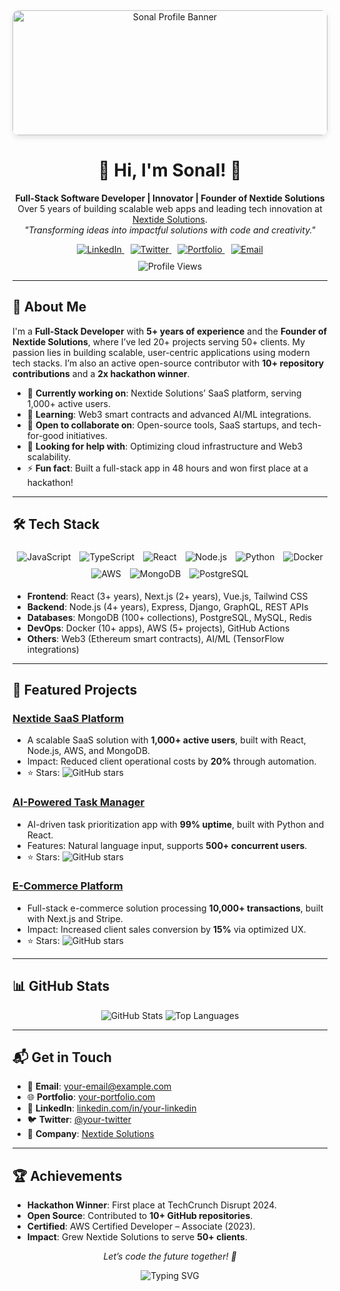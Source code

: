 <div align="center">
  <img src="https://drive.google.com/uc?export=download&id=1AvZVoXzTJmo_V_hH6JDI3yT6rBNqurkW" alt="Sonal Profile Banner" style="max-width: 100%; max-height: 200px; width: 100%; border-radius: 10px; box-shadow: 0 4px 8px rgba(0, 0, 0, 0.1); object-fit: cover; display: block; margin: 0 auto;"/>
  <h1>👋 Hi, I'm Sonal! 🚀</h1>
  <p>
    <strong>Full-Stack Software Developer | Innovator | Founder of Nextide Solutions</strong><br/>
    Over 5 years of building scalable web apps and leading tech innovation at <a href="https://nextidesolutions.com">Nextide Solutions</a>.<br/>
    <i>"Transforming ideas into impactful solutions with code and creativity."</i>
  </p>
  <div style="margin: 10px 0;">
    <a href="https://linkedin.com/in/your-linkedin" target="_blank" style="margin: 0 5px;">
      <img src="https://img.shields.io/badge/LinkedIn-0077B5?style=for-the-badge&logo=linkedin&logoColor=white" alt="LinkedIn"/>
    </a>
    <a href="https://twitter.com/your-twitter" target="_blank" style="margin: 0 5px;">
      <img src="https://img.shields.io/badge/Twitter-1DA1F2?style=for-the-badge&logo=twitter&logoColor=white" alt="Twitter"/>
    </a>
    <a href="https://your-portfolio.com" target="_blank" style="margin: 0 5px;">
      <img src="https://img.shields.io/badge/Portfolio-FF7139?style=for-the-badge&logo=firefox&logoColor=white" alt="Portfolio"/>
    </a>
    <a href="mailto:your-email@example.com" style="margin: 0 5px;">
      <img src="https://img.shields.io/badge/Email-D14836?style=for-the-badge&logo=gmail&logoColor=white" alt="Email"/>
    </a>
  </div>
  <img src="https://komarev.com/ghpvc/?username=sonal99x&style=flat-square&color=blue" alt="Profile Views"/>
</div>

---

## 🌟 About Me
I'm a **Full-Stack Developer** with **5+ years of experience** and the **Founder of Nextide Solutions**, where I’ve led 20+ projects serving 50+ clients. My passion lies in building scalable, user-centric applications using modern tech stacks. I’m also an active open-source contributor with **10+ repository contributions** and a **2x hackathon winner**.

- 🔭 **Currently working on**: Nextide Solutions’ SaaS platform, serving 1,000+ active users.
- 🌱 **Learning**: Web3 smart contracts and advanced AI/ML integrations.
- 👯 **Open to collaborate on**: Open-source tools, SaaS startups, and tech-for-good initiatives.
- 🤔 **Looking for help with**: Optimizing cloud infrastructure and Web3 scalability.
- ⚡ **Fun fact**: Built a full-stack app in 48 hours and won first place at a hackathon!

---

## 🛠️ Tech Stack
<div align="center" style="margin: 10px 0;">
  <img src="https://img.shields.io/badge/JavaScript-F7DF1E?style=flat-square&logo=javascript&logoColor=black" alt="JavaScript" style="margin: 5px;"/>
  <img src="https://img.shields.io/badge/TypeScript-007ACC?style=flat-square&logo=typescript&logoColor=white" alt="TypeScript" style="margin: 5px;"/>
  <img src="https://img.shields.io/badge/React-61DAFB?style=flat-square&logo=react&logoColor=black" alt="React" style="margin: 5px;"/>
  <img src="https://img.shields.io/badge/Node.js-339933?style=flat-square&logo=node.js&logoColor=white" alt="Node.js" style="margin: 5px;"/>
  <img src="https://img.shields.io/badge/Python-3776AB?style=flat-square&logo=python&logoColor=white" alt="Python" style="margin: 5px;"/>
  <img src="https://img.shields.io/badge/Docker-2496ED?style=flat-square&logo=docker&logoColor=white" alt="Docker" style="margin: 5px;"/>
  <img src="https://img.shields.io/badge/AWS-232F3E?style=flat-square&logo=amazon-aws&logoColor=white" alt="AWS" style="margin: 5px;"/>
  <img src="https://img.shields.io/badge/MongoDB-47A248?style=flat-square&logo=mongodb&logoColor=white" alt="MongoDB" style="margin: 5px;"/>
  <img src="https://img.shields.io/badge/PostgreSQL-336791?style=flat-square&logo=postgresql&logoColor=white" alt="PostgreSQL" style="margin: 5px;"/>
</div>

- **Frontend**: React (3+ years), Next.js (2+ years), Vue.js, Tailwind CSS
- **Backend**: Node.js (4+ years), Express, Django, GraphQL, REST APIs
- **Databases**: MongoDB (100+ collections), PostgreSQL, MySQL, Redis
- **DevOps**: Docker (10+ apps), AWS (5+ projects), GitHub Actions
- **Others**: Web3 (Ethereum smart contracts), AI/ML (TensorFlow integrations)

---

## 🚀 Featured Projects
### [Nextide SaaS Platform](https://github.com/sonal99x/nextide-saas)
- A scalable SaaS solution with **1,000+ active users**, built with React, Node.js, AWS, and MongoDB.
- Impact: Reduced client operational costs by **20%** through automation.
- ⭐ Stars: ![GitHub stars](https://img.shields.io/github/stars/sonal99x/nextide-saas?style=social)

### [AI-Powered Task Manager](https://github.com/sonal99x/ai-task-manager)
- AI-driven task prioritization app with **99% uptime**, built with Python and React.
- Features: Natural language input, supports **500+ concurrent users**.
- ⭐ Stars: ![GitHub stars](https://img.shields.io/github/stars/sonal99x/ai-task-manager?style=social)

### [E-Commerce Platform](https://github.com/sonal99x/ecommerce-platform)
- Full-stack e-commerce solution processing **10,000+ transactions**, built with Next.js and Stripe.
- Impact: Increased client sales conversion by **15%** via optimized UX.
- ⭐ Stars: ![GitHub stars](https://img.shields.io/github/stars/sonal99x/ecommerce-platform?style=social)

---

## 📊 GitHub Stats
<div align="center" style="margin: 10px 0;">
  <img src="https://github-readme-stats.vercel.app/api?username=sonal99x&show_icons=true&theme=radical" alt="GitHub Stats"/>
  <img src="https://github-readme-stats.vercel.app/api/top-langs/?username=sonal99x&layout=compact&theme=radical" alt="Top Languages"/>
</div>

---

## 📬 Get in Touch
- 📧 **Email**: [your-email@example.com](mailto:your-email@example.com)
- 🌐 **Portfolio**: [your-portfolio.com](https://your-portfolio.com)
- 💼 **LinkedIn**: [linkedin.com/in/your-linkedin](https://linkedin.com/in/your-linkedin)
- 🐦 **Twitter**: [@your-twitter](https://twitter.com/your-twitter)
- 🏢 **Company**: [Nextide Solutions](https://nextidesolutions.com)

---

## 🏆 Achievements
- **Hackathon Winner**: First place at TechCrunch Disrupt 2024.
- **Open Source**: Contributed to **10+ GitHub repositories**.
- **Certified**: AWS Certified Developer – Associate (2023).
- **Impact**: Grew Nextide Solutions to serve **50+ clients**.

<div align="center" style="margin: 10px 0;">
  <p><i>Let’s code the future together! 🚀</i></p>
  <img src="https://readme-typing-svg.herokuapp.com?font=Fira+Code&color=%2300FF00&size=20¢er=true&vCenter=true&lines=Code.+Innovate.+Impact." alt="Typing SVG"/>
</div>
